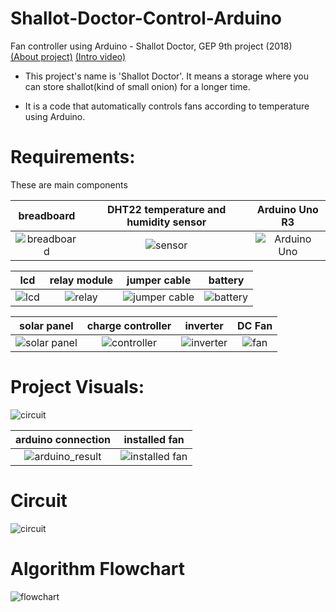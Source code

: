 # Shallot-Doctor-Control-Arduino
Fan controller using Arduino - Shallot Doctor, GEP 9th project (2018)  
[(About project)](https://www.sticontest.org/index.php?mid=document01&page=6&document_srl=3252)
[(Intro video)](https://youtu.be/-kZ1KAMu8DI?t=254)
* This project's name is 'Shallot Doctor'. It means a storage where you can store shallot(kind of small onion) for a longer time.

* It is a code that automatically controls fans according to temperature using Arduino.

# Requirements:
These are main components 

|breadboard|DHT22 temperature and humidity sensor|Arduino Uno R3|
|:-:|:-:|:-:|
|![breadboard](https://user-images.githubusercontent.com/21972070/151500576-e8877097-f224-4823-a847-8af2c8a10360.jpg)|![sensor](https://user-images.githubusercontent.com/21972070/151503811-7d897ac4-5445-402a-a243-df9f3ef0b6a2.PNG?h=550&w=860)|![Arduino Uno](https://user-images.githubusercontent.com/21972070/151500016-3daaccc5-b7b7-44db-bd78-c2afbc50a352.jpg)

|lcd|relay module|jumper cable|battery|
|:-:|:-:|:-:|:-:|
![lcd](https://user-images.githubusercontent.com/21972070/151500106-2c60d016-1b0e-41c2-b19b-46dd66515635.png)|![relay](https://user-images.githubusercontent.com/21972070/151505515-5009f425-502e-4d88-8fbd-75b7c55a421d.PNG)|![jumper cable](https://user-images.githubusercontent.com/21972070/151505089-312e21c9-a297-46b5-ac61-91e7f651c515.PNG)|![battery](https://user-images.githubusercontent.com/21972070/151505691-635c384c-d4da-41bc-8900-c27c7410945b.png)


|solar panel|charge controller|inverter|DC Fan|
|:-:|:-:|:-:|:-:|
![solar panel](https://user-images.githubusercontent.com/21972070/151504306-67c01583-da5f-4437-89d8-0e25363d7e49.png)|![controller](https://user-images.githubusercontent.com/21972070/151504382-283c7f3c-e2c2-416b-8e4b-5e008a9ae683.png)|![inverter](https://user-images.githubusercontent.com/21972070/151504451-aec6ffa9-55af-405e-8550-5ff80b125d28.png)|![fan](https://user-images.githubusercontent.com/21972070/151505582-a458a4b0-a45a-49ea-9d0c-c0a839024c5e.png)

# Project Visuals:

![circuit](https://user-images.githubusercontent.com/21972070/151507223-73e9958a-65ce-4549-b85c-777ee5f85457.png)

|arduino connection|installed fan|
|:-:|:-:|
![arduino_result](https://user-images.githubusercontent.com/21972070/151507468-607fabe0-bcdb-42db-bf5b-b2f20bcbc2f1.png)|![installed fan](https://user-images.githubusercontent.com/21972070/151507876-ddd58116-db7f-4607-9918-62a67fe317b7.jpg)

# Circuit 
![circuit](https://user-images.githubusercontent.com/21972070/151514283-1151a72d-f71b-4cb6-85ca-8191201a5dbe.png)


# Algorithm Flowchart
![flowchart](https://user-images.githubusercontent.com/21972070/151512733-8eb70953-5c83-46d2-bbb1-d7ee1d826d0a.PNG)